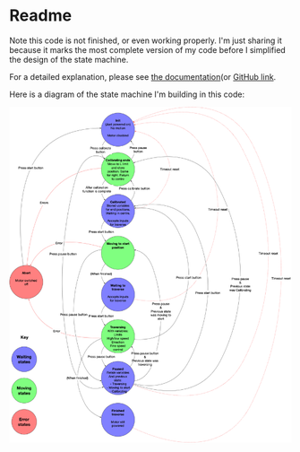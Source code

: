# Readme

Note this code is not finished, or even working properly. I'm just sharing it because it marks the most complete version of my code before I simplified the design of the state machine. 

For a detailed explanation, please see [the documentation](https://andrewsleigh.com/fab-slider/)(or [GitHub link](https://github.com/andrewsleigh/fab-slider/blob/master/docs/_posts/). 

Here is a diagram of the state machine I'm building in this code:

![](slider-state-machine-v2.png)
